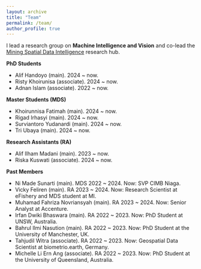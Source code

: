 ```yaml
---
layout: archive
title: "Team"
permalink: /team/
author_profile: true
---
```


I lead a research group on **Machine Intelligence and Vision** and co-lead the [Mining Spatial Data Intelligence](https://www.monash.edu/indonesia/our-research/mining-ai-and-gis) research hub.

**PhD Students**
- Alif Handoyo (main). 2024 ~ now. 
- Risty Khoirunisa (associate). 2024 ~ now. 
- Adnan Islam (associate). 2022 ~ now. 

**Master Students (MDS)**
- Khoirunnisa Fatimah (main). 2024 ~ now.
- Rigad Irhasyi (main). 2024 ~ now.
- Surviantoro Yudanardi (main). 2024 ~ now.
- Tri Ubaya (main). 2024 ~ now.

**Research Assistants (RA)**
- Alif Ilham Madani (main). 2023 ~ now.
- Riska Kuswati (associate). 2024 ~ now.

**Past Members**
- Ni Made Sunarti (main). MDS 2022 ~ 2024. Now: SVP CIMB Niaga.
- Vicky Feliren (main). RA 2023 ~ 2024. Now: Research Scientist at eFishery and MDS student at MI.
- Muhamad Fahriza Novriansyah (main). RA 2023 ~ 2024. Now: Senior Analyst at Accenture.
- Irfan Dwiki Bhaswara (main). RA 2022 ~ 2023. Now: PhD Student at UNSW, Australia.
- Bahrul Ilmi Nasution (main). RA 2022 ~ 2023. Now: PhD Student at the University of Manchester, UK.
- Tahjudil Witra (associate). RA 2022 ~ 2023. Now: Geospatial Data Scientist at biometrio.earth, Germany.
- Michelle Li Ern Ang (associate). RA 2022 ~ 2023. Now: PhD Student at the University of Queensland, Australia.
